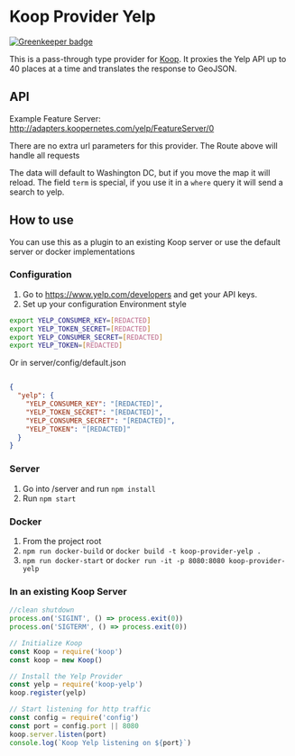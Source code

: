 # Koop Provider Yelp

[![Greenkeeper badge](https://badges.greenkeeper.io/koopjs/koop-provider-yelp.svg)](https://greenkeeper.io/)

This is a pass-through type provider for [Koop](https://koopjs.github.io). It proxies the Yelp API up to 40 places at a time and translates the response to GeoJSON.

## API

Example Feature Server: http://adapters.koopernetes.com/yelp/FeatureServer/0

There are no extra url parameters for this provider. The Route above will handle all requests

The data will default to Washington DC, but if you move the map it will reload.
The field `term` is special, if you use it in a `where` query it will send a search to yelp.

## How to use

You can use this as a plugin to an existing Koop server or use the default server or docker implementations

### Configuration

1. Go to https://www.yelp.com/developers and get your API keys.
2. Set up your configuration
Environment style
```bash
export YELP_CONSUMER_KEY=[REDACTED]
export YELP_TOKEN_SECRET=[REDACTED]
export YELP_CONSUMER_SECRET=[REDACTED]
export YELP_TOKEN=[REDACTED]
```
Or in server/config/default.json
```json

{
  "yelp": {
    "YELP_CONSUMER_KEY": "[REDACTED]",
    "YELP_TOKEN_SECRET": "[REDACTED]",
    "YELP_CONSUMER_SECRET": "[REDACTED]",
    "YELP_TOKEN": "[REDACTED]"
  }
}
```

### Server
1. Go into /server and run `npm install`
2. Run `npm start`

### Docker
1. From the project root
1. `npm run docker-build` or `docker build -t koop-provider-yelp .`
1. `npm run docker-start` or `docker run -it -p 8080:8080 koop-provider-yelp`

### In an existing Koop Server
```js
//clean shutdown
process.on('SIGINT', () => process.exit(0))
process.on('SIGTERM', () => process.exit(0))

// Initialize Koop
const Koop = require('koop')
const koop = new Koop()

// Install the Yelp Provider
const yelp = require('koop-yelp')
koop.register(yelp)

// Start listening for http traffic
const config = require('config')
const port = config.port || 8080
koop.server.listen(port)
console.log(`Koop Yelp listening on ${port}`)
```

